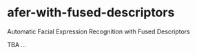 # afer-with-fused-descriptors
Automatic Facial Expression Recognition with Fused Descriptors

TBA ...